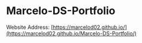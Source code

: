 # Marcelo-DS-Portfolio
Website Address: [https://marcelod02.github.io/](https://marcelod02.github.io/Marcelo-DS-Portfolio/)
